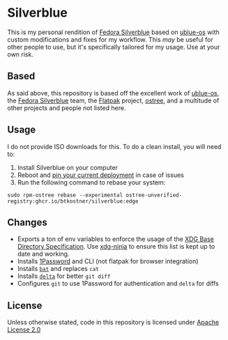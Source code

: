# Silverblue

This is my personal rendition of [Fedora Silverblue](https://silverblue.fedoraproject.org/) based on [ublue-os](https://github.com/ublue-os) with custom modifications and fixes for my workflow. This _may_ be useful for other people to use, but it's specifically tailored for my usage. Use at your own risk.

## Based

As said above, this repository is based off the excellent work of [ublue-os](https://github.com/ublue-os), the [Fedora Silverblue](https://silverblue.fedoraproject.org/) team, the [Flatpak](https://flatpak.org/) project, [ostree](https://github.com/ostreedev/ostree), and a multitude of other projects and people not listed here.

## Usage

I do not provide ISO downloads for this. To do a clean install, you will need to:

1) Install Silverblue on your computer
2) Reboot and [pin your current deployment](https://docs.fedoraproject.org/en-US/fedora-silverblue/faq/#_how_can_i_upgrade_my_system_to_the_next_major_version_for_instance_rawhide_or_an_upcoming_fedora_release_branch_while_keeping_my_current_deployment) in case of issues
3) Run the following command to rebase your system:

```shell
sudo rpm-ostree rebase --experimental ostree-unverified-registry:ghcr.io/btkostner/silverblue:edge
```

## Changes

- Exports a ton of env variables to enforce the usage of the [XDG Base Directory Specification](https://xdgbasedirectoryspecification.com/). Use [xdg-ninja](https://github.com/b3nj5m1n/xdg-ninja) to ensure this list is kept up to date and working.
- Installs [1Password](https://1password.com) and CLI (not flatpak for browser integration)
- Installs [`bat`](https://github.com/sharkdp/bat) and replaces `cat`
- Installs [`delta`](https://github.com/dandavison/delta) for better `git diff`
- Configures `git` to use 1Password for authentication and `delta` for diffs

## License

Unless otherwise stated, code in this repository is licensed under [Apache License 2.0](LICENSE)
